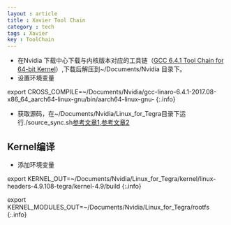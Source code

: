 ```yaml
---
layout : article
title : Xavier Tool Chain
category : tech 
tags : Xavier
key : ToolChain
---
```


* 在Nvidia 下载中心下载与内核版本对应的工具链（[GCC 6.4.1 Tool Chain for 64-bit Kernel](https://developer.nvidia.com/embedded/dlc/kernel-gcc-6-4-tool-chain)）,下载后解压到~/Documents/Nvidia 目录下。
* 设置环境变量

export CROSS_COMPILE=~/Documents/Nvidia/gcc-linaro-6.4.1-2017.08-x86_64_aarch64-linux-gnu/bin/aarch64-linux-gnu- 
{:.info}

* 获取源码，在~/Documents/Nvidia/Linux_for_Tegra目录下运行./source_sync.sh[参考文章1](https://blog.csdn.net/chenjiehua123456789/article/details/77979575),[参考文章2](https://blog.csdn.net/mantis_1984/article/details/62882042)

## Kernel编译
* 添加环境变量

export KERNEL_OUT=~/Documents/Nvidia/Linux_for_Tegra/kernel/linux-headers-4.9.108-tegra/kernel-4.9/build
{:.info}

export KERNEL_MODULES_OUT=~/Documents/Nvidia/Linux_for_Tegra/rootfs
{:.info}



